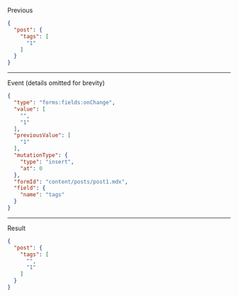 Previous
```json
{
  "post": {
    "tags": [
      "1"
    ]
  }
}
```
---

Event (details omitted for brevity)
```json
{
  "type": "forms:fields:onChange",
  "value": [
    "",
    "1"
  ],
  "previousValue": [
    "1"
  ],
  "mutationType": {
    "type": "insert",
    "at": 0
  },
  "formId": "content/posts/post1.mdx",
  "field": {
    "name": "tags"
  }
}
```
---

Result
```json
{
  "post": {
    "tags": [
      "",
      "1"
    ]
  }
}
```